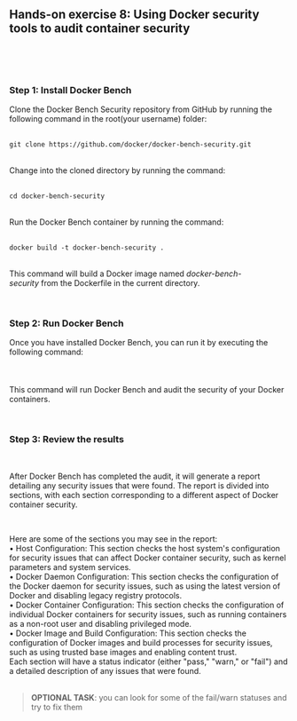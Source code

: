 <h2>Hands-on exercise 8: Using Docker security tools to audit container security</h2>
<p>&nbsp;</p>
<div>&nbsp;</div>
<h3>Step 1: Install Docker Bench</h3>
<div>Clone the Docker Bench Security repository from GitHub by running the following command in the root(your username) folder:</div>
<div>&nbsp;</div>
<div>
<pre class="language-markup"><code>git clone https://github.com/docker/docker-bench-security.git</code></pre>
</div>
<div>&nbsp;</div>
<div>Change into the cloned directory by running the command:</div>
<div>&nbsp;</div>
<div>
<pre class="language-markup"><code>cd docker-bench-security</code></pre>
</div>
<div>&nbsp;</div>
<div>Run the Docker Bench container by running the command:</div>
<div>&nbsp;</div>
<div>
<pre class="language-markup"><code>docker build -t docker-bench-security .</code></pre>
</div>
<div>&nbsp;</div>
<div>This command will build a Docker image named <em>docker-bench-security</em>&nbsp;from the Dockerfile in the current directory.</div>
<p>&nbsp;</p>
<h3>Step 2: Run Docker Bench</h3>
<div>Once you have installed Docker Bench, you can run it by executing the following command:</div>
<div>&nbsp;</div>
<div>&nbsp;</div>
<div>&nbsp;</div>
<div>This command will run Docker Bench and audit the security of your Docker containers.</div>
<p>&nbsp;</p>
<h3>Step 3: Review the results</h3>
<p>&nbsp;</p>
<div>After Docker Bench has completed the audit, it will generate a report detailing any security issues that were found. The report is divided into sections, with each section corresponding to a different aspect of Docker container security.</div>
<p>&nbsp;</p>
<div>Here are some of the sections you may see in the report:</div>
<div>&bull; Host Configuration: This section checks the host system's configuration for security issues that can affect Docker container security, such as kernel parameters and system services.</div>
<div>&bull; Docker Daemon Configuration: This section checks the configuration of the Docker daemon for security issues, such as using the latest version of Docker and disabling legacy registry protocols.</div>
<div>&bull; Docker Container Configuration: This section checks the configuration of individual Docker containers for security issues, such as running containers as a non-root user and disabling privileged mode.</div>
<div>&bull; Docker Image and Build Configuration: This section checks the configuration of Docker images and build processes for security issues, such as using trusted base images and enabling content trust.</div>
<div>Each section will have a status indicator (either "pass," "warn," or "fail") and a detailed description of any issues that were found.</div>
<div>&nbsp;</div>
<blockquote>
<div><strong>OPTIONAL TASK</strong>: you can look for some of the fail/warn statuses and try to fix them</div>
</blockquote>
<div>&nbsp;</div>